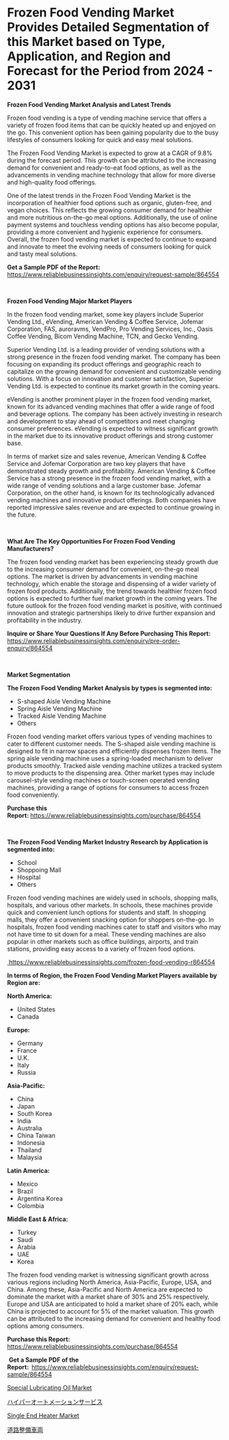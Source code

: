 <p><h1>Frozen Food Vending Market Provides Detailed Segmentation of this Market based on Type, Application, and Region and Forecast for the Period from 2024 - 2031</h1></p><p><strong>Frozen Food Vending Market Analysis and Latest Trends</strong></p>
<p><p>Frozen food vending is a type of vending machine service that offers a variety of frozen food items that can be quickly heated up and enjoyed on the go. This convenient option has been gaining popularity due to the busy lifestyles of consumers looking for quick and easy meal solutions.</p><p>The Frozen Food Vending Market is expected to grow at a CAGR of 9.8% during the forecast period. This growth can be attributed to the increasing demand for convenient and ready-to-eat food options, as well as the advancements in vending machine technology that allow for more diverse and high-quality food offerings. </p><p>One of the latest trends in the Frozen Food Vending Market is the incorporation of healthier food options such as organic, gluten-free, and vegan choices. This reflects the growing consumer demand for healthier and more nutritious on-the-go meal options. Additionally, the use of online payment systems and touchless vending options has also become popular, providing a more convenient and hygienic experience for consumers. Overall, the frozen food vending market is expected to continue to expand and innovate to meet the evolving needs of consumers looking for quick and tasty meal solutions.</p></p>
<p><strong>Get a Sample PDF of the Report:&nbsp;</strong> <a href="https://www.reliablebusinessinsights.com/enquiry/request-sample/864554">https://www.reliablebusinessinsights.com/enquiry/request-sample/864554</a></p>
<p>&nbsp;</p>
<p><strong>Frozen Food Vending Major Market Players</strong></p>
<p><p>In the frozen food vending market, some key players include Superior Vending Ltd., eVending, American Vending & Coffee Service, Jofemar Corporation, FAS, auroravms, VendPro, Pro Vending Services, Inc., Oasis Coffee Vending, Bicom Vending Machine, TCN, and Gecko Vending.</p><p>Superior Vending Ltd. is a leading provider of vending solutions with a strong presence in the frozen food vending market. The company has been focusing on expanding its product offerings and geographic reach to capitalize on the growing demand for convenient and customizable vending solutions. With a focus on innovation and customer satisfaction, Superior Vending Ltd. is expected to continue its market growth in the coming years.</p><p>eVending is another prominent player in the frozen food vending market, known for its advanced vending machines that offer a wide range of food and beverage options. The company has been actively investing in research and development to stay ahead of competitors and meet changing consumer preferences. eVending is expected to witness significant growth in the market due to its innovative product offerings and strong customer base.</p><p>In terms of market size and sales revenue, American Vending & Coffee Service and Jofemar Corporation are two key players that have demonstrated steady growth and profitability. American Vending & Coffee Service has a strong presence in the frozen food vending market, with a wide range of vending solutions and a large customer base. Jofemar Corporation, on the other hand, is known for its technologically advanced vending machines and innovative product offerings. Both companies have reported impressive sales revenue and are expected to continue growing in the future.</p></p>
<p>&nbsp;</p>
<p><strong>What Are The Key Opportunities For Frozen Food Vending Manufacturers?</strong></p>
<p><p>The frozen food vending market has been experiencing steady growth due to the increasing consumer demand for convenient, on-the-go meal options. The market is driven by advancements in vending machine technology, which enable the storage and dispensing of a wider variety of frozen food products. Additionally, the trend towards healthier frozen food options is expected to further fuel market growth in the coming years. The future outlook for the frozen food vending market is positive, with continued innovation and strategic partnerships likely to drive further expansion and profitability in the industry.</p></p>
<p><strong>Inquire or Share Your Questions If Any Before Purchasing This Report:</strong> <a href="https://www.reliablebusinessinsights.com/enquiry/pre-order-enquiry/864554">https://www.reliablebusinessinsights.com/enquiry/pre-order-enquiry/864554</a></p>
<p>&nbsp;</p>
<p><strong>Market Segmentation</strong></p>
<p><strong>The Frozen Food Vending Market Analysis by types is segmented into:</strong></p>
<p><ul><li>S-shaped Aisle Vending Machine</li><li>Spring Aisle Vending Machine</li><li>Tracked Aisle Vending Machine</li><li>Others</li></ul></p>
<p><p>Frozen food vending market offers various types of vending machines to cater to different customer needs. The S-shaped aisle vending machine is designed to fit in narrow spaces and efficiently dispenses frozen items. The spring aisle vending machine uses a spring-loaded mechanism to deliver products smoothly. Tracked aisle vending machine utilizes a tracked system to move products to the dispensing area. Other market types may include carousel-style vending machines or touch-screen operated vending machines, providing a range of options for consumers to access frozen food conveniently.</p></p>
<p><strong>Purchase this Report:&nbsp;</strong><a href="https://www.reliablebusinessinsights.com/purchase/864554">https://www.reliablebusinessinsights.com/purchase/864554</a></p>
<p>&nbsp;</p>
<p><strong>The Frozen Food Vending Market Industry Research by Application is segmented into:</strong></p>
<p><ul><li>School</li><li>Shoppoing Mall</li><li>Hospital</li><li>Others</li></ul></p>
<p><p>Frozen food vending machines are widely used in schools, shopping malls, hospitals, and various other markets. In schools, these machines provide quick and convenient lunch options for students and staff. In shopping malls, they offer a convenient snacking option for shoppers on-the-go. In hospitals, frozen food vending machines cater to staff and visitors who may not have time to sit down for a meal. These vending machines are also popular in other markets such as office buildings, airports, and train stations, providing easy access to a variety of frozen food options.</p></p>
<p><a href="https://www.reliablebusinessinsights.com/frozen-food-vending-r864554">&nbsp;https://www.reliablebusinessinsights.com/frozen-food-vending-r864554</a></p>
<p><strong>In terms of Region, the Frozen Food Vending Market Players available by Region are:</strong></p>
<p>
    <p> <strong> North America: </strong>
        <ul>
            <li>United States</li>
            <li>Canada</li>
        </ul>
        </p> 
    <p> <strong> Europe: </strong>
        <ul>
            <li>Germany</li>
            <li>France</li>
            <li>U.K.</li>
            <li>Italy</li>
            <li>Russia</li>
        </ul>
        </p> 
    <p> <strong> Asia-Pacific: </strong>
        <ul>
            <li>China</li>
            <li>Japan</li>
            <li>South Korea</li>
            <li>India</li>
            <li>Australia</li>
            <li>China Taiwan</li>
            <li>Indonesia</li>
            <li>Thailand</li>
            <li>Malaysia</li>
        </ul>
        </p> 
    <p> <strong> Latin America: </strong>
        <ul>
            <li>Mexico</li>
            <li>Brazil</li>
            <li>Argentina Korea</li>
            <li>Colombia</li>
        </ul>
        </p> 
    <p> <strong> Middle East & Africa: </strong>
        <ul>
            <li>Turkey</li>
            <li>Saudi</li>
            <li>Arabia</li>
            <li>UAE</li>
            <li>Korea</li>
        </ul>
    </p>
    </p>
<p><p>The frozen food vending market is witnessing significant growth across various regions including North America, Asia-Pacific, Europe, USA, and China. Among these, Asia-Pacific and North America are expected to dominate the market with a market share of 30% and 25% respectively. Europe and USA are anticipated to hold a market share of 20% each, while China is projected to account for 5% of the market valuation. This growth can be attributed to the increasing demand for convenient and healthy food options among consumers.</p></p>
<p><strong>Purchase this Report: </strong><a href="https://www.reliablebusinessinsights.com/purchase/864554">https://www.reliablebusinessinsights.com/purchase/864554</a></p>
<p>&nbsp;<strong>Get a Sample PDF of the Report:&nbsp;&nbsp;</strong><a href="https://www.reliablebusinessinsights.com/enquiry/request-sample/864554">https://www.reliablebusinessinsights.com/enquiry/request-sample/864554</a></p>
<p><strong></strong></p>
<p><p><a href="https://www.linkedin.com/pulse/special-lubricating-oil-market-global-insights-sales-trends-9f6xf?trackingId=BUO8mXmUDcbDrxskr8JUVA%3D%3D">Special Lubricating Oil Market</a></p><p><a href="https://medium.com/@byroalenzuela76845/2024%E5%B9%B4%E3%81%8B%E3%82%892031%E5%B9%B4%E3%81%BE%E3%81%A7%E3%81%AE%E3%83%8F%E3%82%A4%E3%83%91%E3%83%BC%E3%82%AA%E3%83%BC%E3%83%88%E3%83%A1%E3%83%BC%E3%82%B7%E3%83%A7%E3%83%B3%E3%82%B5%E3%83%BC%E3%83%93%E3%82%B9%E3%81%AE%E5%B8%82%E5%A0%B4%E3%82%B7%E3%82%A7%E3%82%A2%E3%81%A8%E7%AB%B6%E4%BA%89%E7%92%B0%E5%A2%83%E3%81%AB%E3%81%A4%E3%81%84%E3%81%A6%E3%81%AE%E6%B4%9E%E5%AF%9F-09b7e3f3dfde">ハイパーオートメーションサービス</a></p><p><a href="https://www.linkedin.com/pulse/ecast-2024-2031-imarkete-tcxdf?trackingId=aLWUqwpjUhvglRqZjHzBUA%3D%3D">Single End Heater Market</a></p><p><a href="https://medium.com/@oliveyew35/%E9%81%93%E8%B7%AF%E4%BF%9D%E5%AE%88%E8%BB%8A%E4%B8%A1%E5%B8%82%E5%A0%B4%E3%81%AE%E4%BA%88%E6%B8%AC-%E5%B8%82%E5%A0%B4%E5%8B%95%E5%90%91%E3%81%A8%E5%BD%B1%E9%9F%BF%E5%88%86%E6%9E%90-2024%E5%B9%B4-2031%E5%B9%B4-ac7662b23227">道路整備車両</a></p></p>